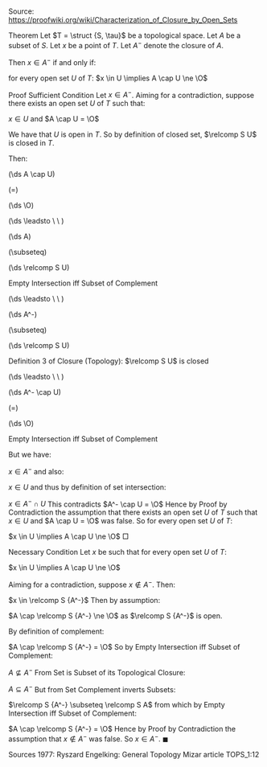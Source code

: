 # 

Source: https://proofwiki.org/wiki/Characterization_of_Closure_by_Open_Sets



Theorem
Let $T = \struct {S, \tau}$ be a topological space.
Let $A$ be a subset of $S$.
Let $x$ be a point of $T$.
Let $A^-$ denote the closure of $A$.

Then $x \in A^-$ if and only if:

for every open set $U$ of $T$:
$x \in U \implies A \cap U \ne \O$


Proof
Sufficient Condition
Let $x \in A^-$.
Aiming for a contradiction, suppose there exists an open set $U$ of $T$ such that:

$x \in U$ and $A \cap U = \O$

We have that $U$ is open in $T$.
So by definition of closed set, $\relcomp S U$ is closed in $T$.

Then:














\(\ds A \cap U\)

\(=\)







\(\ds \O\)














\(\ds \leadsto \ \ \)





\(\ds A\)

\(\subseteq\)







\(\ds \relcomp S U\)





Empty Intersection iff Subset of Complement








\(\ds \leadsto \ \ \)





\(\ds A^-\)

\(\subseteq\)







\(\ds \relcomp S U\)





Definition 3 of Closure (Topology): $\relcomp S U$ is closed








\(\ds \leadsto \ \ \)





\(\ds A^- \cap U\)

\(=\)







\(\ds \O\)





Empty Intersection iff Subset of Complement




But we have:

$x \in A^-$
and also:

$x \in U$
and thus by definition of set intersection:

$x \in A^- \cap U$
This contradicts $A^- \cap U = \O$
Hence by Proof by Contradiction the assumption that there exists an open set $U$ of $T$ such that $x \in U$ and $A \cap U = \O$ was false.
So for every open set $U$ of $T$:

$x \in U \implies A \cap U \ne \O$
$\Box$ 


Necessary Condition
Let $x$ be such that for every open set $U$ of $T$:

$x \in U \implies A \cap U \ne \O$

Aiming for a contradiction, suppose $x \notin A^-$.
Then:

$x \in \relcomp S {A^-}$
Then by assumption:

$A \cap \relcomp S {A^-} \ne \O$
as $\relcomp S {A^-}$ is open.

By definition of complement:

$A \cap \relcomp S {A^-} = \O$
So by Empty Intersection iff Subset of Complement:

$A \nsubseteq A^-$
From Set is Subset of its Topological Closure:

$A \subseteq A^-$
But from Set Complement inverts Subsets:

$\relcomp S {A^-} \subseteq \relcomp S A$
from which by Empty Intersection iff Subset of Complement:

$A \cap \relcomp S {A^-} = \O$
Hence by Proof by Contradiction the assumption that $x \notin A^-$ was false.
So $x \in A^-$.
$\blacksquare$


Sources
1977: Ryszard Engelking: General Topology
Mizar article TOPS_1:12




